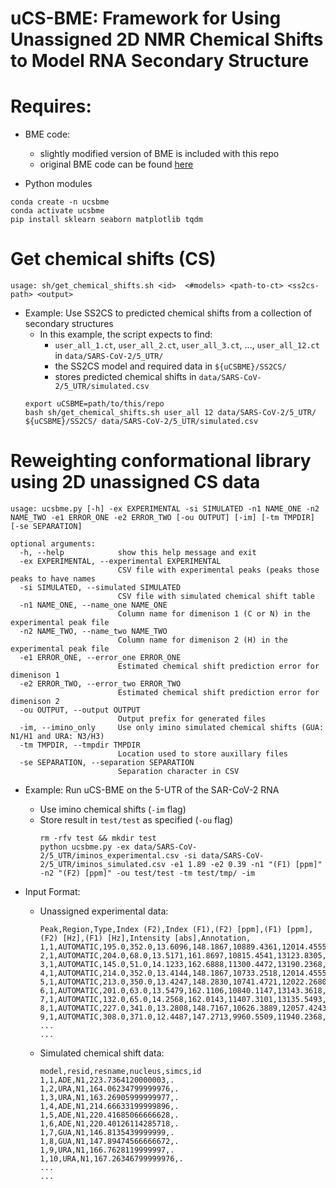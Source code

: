 # uCS-BME: Framework for Using Unassigned 2D NMR Chemical Shifts to Model RNA Secondary Structure

# Requires:

* BME code:
	* slightly modified version of BME is included with this repo
	* original BME code can be found [here](https://github.com/KULL-Centre/BME/)

* Python modules
```
conda create -n ucsbme
conda activate ucsbme
pip install sklearn seaborn matplotlib tqdm
```

# Get chemical shifts (CS)
```
usage: sh/get_chemical_shifts.sh <id>  <#models> <path-to-ct> <ss2cs-path> <output>
```
* Example: Use SS2CS to predicted chemical shifts from a collection of secondary structures
	* In this example, the script expects to find:
		* ```user_all_1.ct```, ```user_all_2.ct```, ```user_all_3.ct```, ..., ```user_all_12.ct``` in  ```data/SARS-CoV-2/5_UTR/``` 
		* the SS2CS model and required data in ```${uCSBME}/SS2CS/```
		* stores predicted chemical shifts in ```data/SARS-CoV-2/5_UTR/simulated.csv```
	```
	export uCSBME=path/to/this/repo
	bash sh/get_chemical_shifts.sh user_all 12 data/SARS-CoV-2/5_UTR/ ${uCSBME}/SS2CS/ data/SARS-CoV-2/5_UTR/simulated.csv
	```
# Reweighting conformational library using 2D unassigned CS data

```
usage: ucsbme.py [-h] -ex EXPERIMENTAL -si SIMULATED -n1 NAME_ONE -n2 NAME_TWO -e1 ERROR_ONE -e2 ERROR_TWO [-ou OUTPUT] [-im] [-tm TMPDIR] [-se SEPARATION]

optional arguments:
  -h, --help            show this help message and exit
  -ex EXPERIMENTAL, --experimental EXPERIMENTAL
                        CSV file with experimental peaks (peaks those peaks to have names
  -si SIMULATED, --simulated SIMULATED
                        CSV file with simulated chemical shift table
  -n1 NAME_ONE, --name_one NAME_ONE
                        Column name for dimenison 1 (C or N) in the experimental peak file
  -n2 NAME_TWO, --name_two NAME_TWO
                        Column name for dimenison 2 (H) in the experimental peak file
  -e1 ERROR_ONE, --error_one ERROR_ONE
                        Estimated chemical shift prediction error for dimenison 1
  -e2 ERROR_TWO, --error_two ERROR_TWO
                        Estimated chemical shift prediction error for dimenison 2
  -ou OUTPUT, --output OUTPUT
                        Output prefix for generated files
  -im, --imino_only     Use only imino simulated chemical shifts (GUA: N1/H1 and URA: N3/H3)
  -tm TMPDIR, --tmpdir TMPDIR
                        Location used to store auxillary files
  -se SEPARATION, --separation SEPARATION
                        Separation character in CSV
```
* Example: Run uCS-BME on the 5-UTR of the SAR-CoV-2 RNA
	* Use imino chemical shifts (```-im``` flag)
	* Store result in ```test/test``` as specified (```-ou``` flag)
		```
		rm -rfv test && mkdir test
		python ucsbme.py -ex data/SARS-CoV-2/5_UTR/iminos_experimental.csv -si data/SARS-CoV-2/5_UTR/iminos_simulated.csv -e1 1.89 -e2 0.39 -n1 "(F1) [ppm]" -n2 "(F2) [ppm]" -ou test/test -tm test/tmp/ -im
		```

* Input Format:
	* Unassigned experimental data:
		```
		Peak,Region,Type,Index (F2),Index (F1),(F2) [ppm],(F1) [ppm],(F2) [Hz],(F1) [Hz],Intensity [abs],Annotation,
		1,1,AUTOMATIC,195.0,352.0,13.6096,148.1867,10889.4361,12014.4555,53341.56,,
		2,1,AUTOMATIC,204.0,68.0,13.5171,161.8697,10815.4541,13123.8305,55225.48,,
		3,1,AUTOMATIC,145.0,51.0,14.1233,162.6888,11300.4472,13190.2368,55865.04,,
		4,1,AUTOMATIC,214.0,352.0,13.4144,148.1867,10733.2518,12014.4555,57653.94,,
		5,1,AUTOMATIC,213.0,350.0,13.4247,148.2830,10741.4721,12022.2680,58536.78,,
		6,1,AUTOMATIC,201.0,63.0,13.5479,162.1106,10840.1147,13143.3618,58555.99,,
		7,1,AUTOMATIC,132.0,65.0,14.2568,162.0143,11407.3101,13135.5493,59100.34,,
		8,1,AUTOMATIC,227.0,341.0,13.2808,148.7167,10626.3889,12057.4243,62112.55,,
		9,1,AUTOMATIC,308.0,371.0,12.4487,147.2713,9960.5509,11940.2368,64530.53,,
		...
		...
		```
	* Simulated chemical shift data:
		```
		model,resid,resname,nucleus,simcs,id
		1,1,ADE,N1,223.7364120000003,.
		1,2,URA,N1,164.06234799999976,.
		1,3,URA,N1,163.26905999999977,.
		1,4,ADE,N1,214.66633199999896,.
		1,5,ADE,N1,220.41685066666628,.
		1,6,ADE,N1,220.40126114285718,.
		1,7,GUA,N1,146.8135439999999,.
		1,8,GUA,N1,147.89474566666672,.
		1,9,URA,N1,166.7628119999997,.
		1,10,URA,N1,167.26346799999976,.
		...
		...
		```